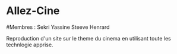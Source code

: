 # Allez-Cine

#Membres :
Sekri Yassine
Steeve Henrard



Reproduction d'un site sur le theme du cinema en utilisant toute les technlogie apprise.
